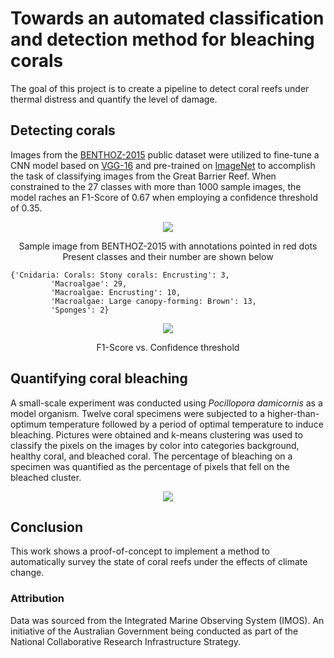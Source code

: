 # Towards an automated classification and detection method for bleaching corals 

The goal of this project is to create a pipeline to detect coral reefs under thermal distress and quantify the level of damage.

## Detecting corals

Images from the [BENTHOZ-2015](https://figshare.com/articles/BENTHOZ-2015_public_data_set/1524165) public dataset were utilized to fine-tune a CNN model based on [VGG-16](https://neurohive.io/en/popular-networks/vgg16/) and pre-trained on [ImageNet](http://www.image-net.org/) to accomplish the task of classifying images from the Great Barrier Reef. When constrained to the 27 classes with more than 1000 sample images, the model raches an F1-Score of 0.67 when employing a confidence threshold of 0.35.

<p align="center">
  <img src="https://drive.google.com/uc?export=view&id=1zKynAw0DoxaHMXYgJ4rmoMc7rkxaoRYD">
</p>
<p align="center">
  Sample image from BENTHOZ-2015 with annotations pointed in red dots
  Present classes and their number are shown below
</p>

```
{'Cnidaria: Corals: Stony corals: Encrusting': 3,
         'Macroalgae': 29,
         'Macroalgae: Encrusting': 10,
         'Macroalgae: Large canopy-forming: Brown': 13,
         'Sponges': 2}
```

<p align="center">
  <img src="https://drive.google.com/uc?export=view&id=1A0nVi7DRlJP2uMIOBcL5YItHYnOrI6w7">
</p>
<p align="center">
  F1-Score vs. Confidence threshold
</p>

## Quantifying coral bleaching

A small-scale experiment was conducted using *Pocillopora damicornis* as a model organism. Twelve coral specimens were subjected to a higher-than-optimum temperature followed by a period of optimal temperature to induce bleaching. Pictures were obtained and k-means clustering was used to classify the pixels on the images by color into categories background, healthy coral, and bleached coral. The percentage of bleaching on a specimen was quantified as the percentage of pixels that fell on the bleached cluster.

<p align="center">
  <img src="https://drive.google.com/uc?export=view&id=1p1zNO6dC4jOKmv8GN2naVPN74XRfMKS-">
</p>

## Conclusion
This work shows a proof-of-concept to implement a method to automatically survey the state of coral reefs under the effects of climate change.

### Attribution
Data was sourced from the Integrated Marine Observing System (IMOS). An initiative of the Australian Government being conducted as part of the National Collaborative Research Infrastructure Strategy.
